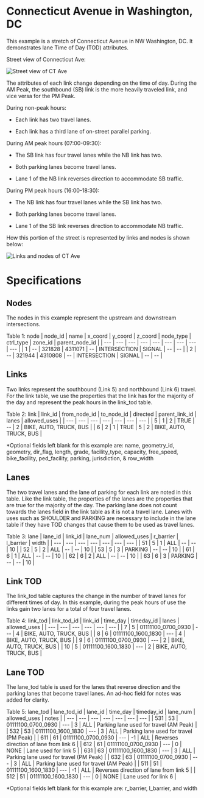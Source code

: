 # Connecticut Avenue in Washington, DC 

This example is a stretch of Connecticut Avenue in NW Washington, DC. It demonstrates lane Time of Day (TOD) attributes. 

Street view of Connecticut Ave:

![Street view of CT Ave](https://github.com/zephyr-data-specs/GMNS/blob/updates/Images/CT_Ave_1.png)

The attributes of each link change depending on the time of day. During the AM Peak, the southbound (SB) link is the more heavily traveled link, and vice versa for the PM Peak.

During non-peak hours: 

  - Each link has two travel lanes. 

  - Each link has a third lane of on-street parallel parking.  

During AM peak hours (07:00-09:30):

  - The SB link has four travel lanes while the NB link has two.

  - Both parking lanes become travel lanes.

  - Lane 1 of the NB link reverses direction to accommodate SB traffic.

During PM peak hours (16:00-18:30):

  - The NB link has four travel lanes while the SB link has two.

  - Both parking lanes become travel lanes.

  - Lane 1 of the SB link reverses direction to accommodate NB traffic.

How this portion of the street is represented by links and nodes is shown below:

![Links and nodes of CT Ave](https://github.com/zephyr-data-specs/GMNS/blob/updates/Images/CT_Ave_2.png)


# Specifications

## Nodes

The nodes in this example represent the upstream and downstream intersections.

Table 1: node
| node_id | name | x_coord | y_coord | z_coord | node_type    | ctrl_type | zone_id | parent_node_id |
| ---	  | ---  | ---     | ---     | ---     | ---          | ---       | ---     | --- |
| 1	  | --   | 321828  | 4311071 | --      | INTERSECTION | SIGNAL    | --      | -- |
| 2	  | --   | 321944  | 4310808 | --      | INTERSECTION | SIGNAL    | --      | -- |


## Links

Two links represent the southbound (Link 5) and northbound (Link 6) travel. For the link table, we use the properties that the link has for the majority of the day and represent the peak hours in the link_tod table.

Table 2: link
| link_id | from_node_id | to_node_id | directed | parent_link_id | lanes | allowed_uses |
| ---	  | ---	         | ---        | ---      | ---            | ---   | ---          |
| 5	  | 1	         | 2          | TRUE     | --             | 2     | BIKE, AUTO, TRUCK, BUS |
| 6       | 2	         | 1          | TRUE     | 5              | 2     | BIKE, AUTO, TRUCK, BUS |

*Optional fields left blank for this example are: name, geometry_id, geometry, dir_flag, length, grade, facility_type, capacity, free_speed, bike_facility, ped_facility, parking, jurisdiction, & row_width

## Lanes

The two travel lanes and the lane of parking for each link are noted in this table. Like the link table, the properties of the lanes are the properties that are true for the majority of the day. The parking lane does not count towards the lanes field in the link table as it is not a travel lane. Lanes with uses such as SHOULDER and PARKING are necessary to include in the lane table if they have TOD changes that cause them to be used as travel lanes.

Table 3: lane
| lane_id | link_id | lane_num | allowed_uses | r_barrier | l_barrier | width |
| ---     | ---     | ---      | ---          | ---       | ---       | ---   |
| 51      | 5       | 1        | ALL          | --        | --        | 10    |
| 52      | 5       | 2        | ALL          | --        | --        | 10    |
| 53      | 5       | 3        | PARKING      | --        | --        | 10    | 
| 61      | 6       | 1        | ALL          | --        | --        | 10    |
| 62      | 6       | 2        | ALL          | --        | --        | 10    |
| 63      | 6       | 3        | PARKING      | --        | --        | 10    |

## Link TOD

The link_tod table captures the change in the number of travel lanes for different times of day. In this example, during the peak hours of use the links gain two lanes for a total of four travel lanes.

Table 4: link_tod
| link_tod_id | link_id | time_day           | timeday_id | lanes | allowed_uses |
| ---         | ---	| ---                | ---        | ---	  | ---          |
| 7           | 5	| 01111100_0700_0930 | ---        | 4	  | BIKE, AUTO, TRUCK, BUS  |
| 8           | 6	| 01111100_1600_1830 | ---        | 4	  | BIKE, AUTO, TRUCK, BUS  |
| 9           | 6	| 01111100_0700_0930 | ---        | 2	  | BIKE, AUTO, TRUCK, BUS  |
| 10          | 5	| 01111100_1600_1830 | ---        | 2	  | BIKE, AUTO, TRUCK, BUS  |

## Lane TOD

The lane_tod table is used for the lanes that reverse direction and the parking lanes that become travel lanes. An ad-hoc field for notes was added for clarity.

Table 5: lane_tod
| lane_tod_id | lane_id | time_day           | timeday_id | lane_num | allowed_uses | notes |
| ---         | ---     | ---                | ---        | ---      | ---          | ---   |
| 531         | 53      | 01111100_0700_0930 | ---        | 3        | ALL          | Parking lane used for travel (AM Peak)   |
| 532         | 53      | 01111100_1600_1830 | ---        | 3        | ALL          | Parking lane used for travel (PM Peak)   |
| 611         | 61      | 01111100_0700_0930 | ---        | -1       | ALL          | Reverses direction of lane from link 6   |
| 612         | 61      | 01111100_0700_0930 | ---        | 0        | NONE         | Lane used for link 5                     |
| 631         | 63      | 01111100_1600_1830 | ---        | 3        | ALL          | Parking lane used for travel (PM Peak)   |
| 632         | 63      | 01111100_0700_0930 | ---        | 3        | ALL          | Parking lane used for travel (AM Peak)   |
| 511         | 51      | 01111100_1600_1830 | ---        | -1       | ALL          | Reverses direction of lane from link 5   |
| 512         | 51      | 01111100_1600_1830 | ---        | 0        | NONE         | Lane used for link 6                     |

*Optional fields left blank for this example are: r_barrier, l_barrier, and width

